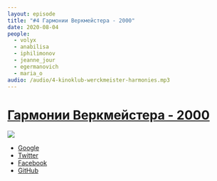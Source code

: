 ```yaml
---
layout: episode
title: "#4 Гармонии Веркмейстера - 2000"
date: 2020-08-04
people:
  - volyx
  - anabilisa
  - iphilimonov
  - jeanne_jour
  - egermanovich
  - maria_o
audio: /audio/4-kinoklub-werckmeister-harmonies.mp3
---
```


# [Гармонии Веркмейстера - 2000](https://www.kinopoisk.ru/film/50377/)

![](https://avatars.mds.yandex.net/get-kinopoisk-image/1946459/71dfea55-b41c-4786-9170-d7c144d5d2f6/600x900)

- [Google](https://google.com)
- [Twitter](https://twitter.com)
- [Facebook](https://facebook.com)
- [GitHub](https://github.com)
